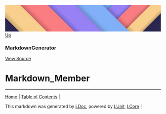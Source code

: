 ![](../Content/LDoc-banner-small.png "")
[Up](MarkdownGenerator.md)
### MarkdownGenerator
[View Source](MarkdownGenerator.md)
# Markdown_Member
---

[Home](../../README.md) | [Table of Contents](../../TableOfContents.md) | 


This markdown was generated by [LDoc](https://github.com/CodeSingularity/LDoc), powered by [LUnit](https://github.com/CodeSingularity/LUnit), [LCore](https://github.com/CodeSingularity/LCore) | 


